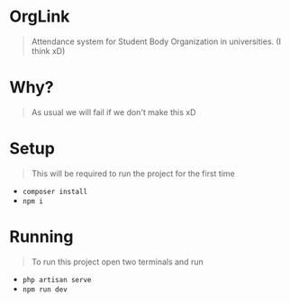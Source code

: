# OrgLink
> Attendance system for Student Body Organization in universities. (I think xD) 
# Why?
> As usual we will fail if we don't make this xD
# Setup
> This will be required to run the project for the first time
- `composer install`
- `npm i`
# Running
> To run this project open two terminals and run
- `php artisan serve`
- `npm run dev`
